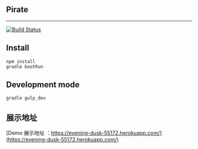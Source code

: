 ## Pirate 

---

[![Build Status](https://travis-ci.org/MaxTan/Pirate.svg?branch=master)](https://travis-ci.org/MaxTan/Pirate)

## Install 

    npm install
    gradle bootRun

## Development mode

    gradle gulp_dev

## 展示地址
[Demo 展示地址 ：https://evening-dusk-55172.herokuapp.com/](https://evening-dusk-55172.herokuapp.com/)
